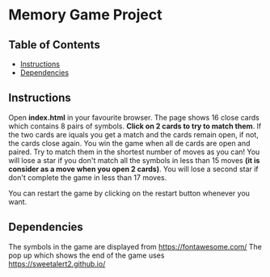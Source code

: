# Memory Game Project

## Table of Contents

* [Instructions](#instructions)
* [Dependencies](#dependencies)

## Instructions
Open **index.html** in your favourite browser. The page shows 16 close cards which contains 8 pairs of symbols. **Click on 2 cards to try to match them**. If the two cards are iquals you get a match and the cards remain open, if not, the cards close again. You win the game when all de cards are open and paired.
Try to match them in the shortest number of moves as you can! You will lose a star if you don't match all the symbols in less than 15 moves **(it is consider as a move when you open 2 cards)**. You will lose a second star if don't complete the game in less than 17 moves.

You can restart the game by clicking on the restart button whenever you want.

## Dependencies

The symbols in the game are displayed from https://fontawesome.com/
The pop up which shows the end of the game uses  https://sweetalert2.github.io/
